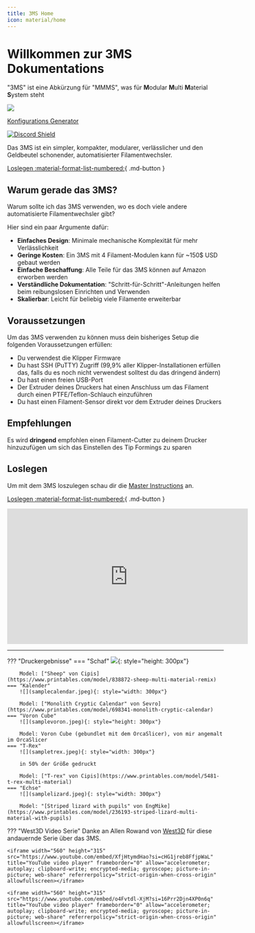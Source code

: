 ```yaml
---
title: 3MS Home
icon: material/home
---
```


# Willkommen zur 3MS Dokumentations

"3MS" ist eine Abkürzung für "MMMS", was für **M**odular **M**ulti **M**aterial **S**ystem steht

[![](https://media.printables.com/media/prints/1108644/images/9216280_de984a65-3c50-48c9-8b65-210f846f8b18_b5b7545c-3eb9-4bc8-a6c5-dec8cb7aa465/thumbs/inside/1600x1200/png/screenshot-2025-03-14-at-72728-am.webp)](https://www.printables.com/model/1108644-beta-3home-3ms-hybrid-official-modular-enclosure)

[Konfigurations Generator](https://forked-lined-hour.anvil.app/)

[![Discord Shield](https://discord.com/api/guilds/1307104511663411210/widget.png?style=banner2)](https://discord.gg/ekqxDhdGCg)

Das 3MS ist ein simpler, kompakter, modularer, verlässlicher und den Geldbeutel schonender, automatisierter Filamentwechsler.

[Loslegen :material-format-list-numbered:](instructions.de.md){ .md-button }

## Warum gerade das 3MS?

Warum sollte ich das 3MS verwenden, wo es doch viele andere automatisierte Filamentwechsler gibt?

Hier sind ein paar Argumente dafür:

- **Einfaches Design**: Minimale mechanische Komplexität für mehr Verlässlichkeit
- **Geringe Kosten**: Ein 3MS mit 4 Filament-Modulen kann für ~150$ USD gebaut werden
- **Einfache Beschaffung**: Alle Teile für das 3MS können auf Amazon erworben werden
- **Verständliche Dokumentation**: "Schritt-für-Schritt"-Anleitungen helfen beim reibungslosen Einrichten und Verwenden
- **Skalierbar**: Leicht für beliebig viele Filamente erweiterbar

## Voraussetzungen

Um das 3MS verwenden zu können muss dein bisheriges Setup die folgenden Voraussetzungen erfüllen:

- Du verwendest die Klipper Firmware
- Du hast SSH (PuTTY) Zugriff (99,9% aller Klipper-Installationen erfüllen das, falls du es noch nicht verwendest solltest du das dringend ändern)
- Du hast einen freien USB-Port
- Der Extruder deines Druckers hat einen Anschluss um das Filament durch einen PTFE/Teflon-Schlauch einzuführen
- Du hast einen Filament-Sensor direkt vor dem Extruder deines Druckers

## Empfehlungen

Es wird **dringend** empfohlen einen Filament-Cutter zu deinem Drucker hinzuzufügen um sich das Einstellen des Tip Formings zu sparen

## Loslegen

Um mit dem 3MS loszulegen schau dir die [Master Instructions](instructions.de.md) an.

[Loslegen :material-format-list-numbered:](instructions.de.md){ .md-button }

<iframe width="560" height="315"  src="https://www.youtube.com/embed/p-0RshsVmOk?si=rx554jrZFm6iZ0TR" title="YouTube video player" frameborder="0" allow="accelerometer; autoplay; clipboard-write; encrypted-media; gyroscope; picture-in-picture; web-share" referrerpolicy="strict-origin-when-cross-origin" allowfullscreen></iframe>

---

??? "Druckergebnisse"
    === "Schaf" 
        ![](samplesheep.jpeg){: style="height: 300px"}

        Model: ["Sheep" von Cipis](https://www.printables.com/model/838872-sheep-multi-material-remix)
    === "Kalender"
        ![](samplecalendar.jpeg){: style="width: 300px"}

        Model: ["Monolith Cryptic Calendar" von Sevro](https://www.printables.com/model/698341-monolith-cryptic-calendar)
    === "Voron Cube"
        ![](samplevoron.jpeg){: style="height: 300px"}

        Model: Voron Cube (gebundlet mit dem OrcaSlicer), von mir angemalt im OrcaSlicer
    === "T-Rex"
        ![](sampletrex.jpeg){: style="width: 300px"}

        in 50% der Größe gedruckt

        Model: ["T-rex" von Cipis](https://www.printables.com/model/5481-t-rex-multi-material)
    === "Echse"
        ![](samplelizard.jpeg){: style="width: 300px"}

        Model: "[Striped lizard with pupils" von EngMike](https://www.printables.com/model/236193-striped-lizard-multi-material-with-pupils)

??? "West3D Video Serie"
    Danke an Allen Rowand von [West3D](https://west3d.com/) für diese andauernde Serie über das 3MS.
    
    <iframe width="560" height="315" src="https://www.youtube.com/embed/XfjHtymdHao?si=cHG1jreb8FfjpWaL" title="YouTube video player" frameborder="0" allow="accelerometer; autoplay; clipboard-write; encrypted-media; gyroscope; picture-in-picture; web-share" referrerpolicy="strict-origin-when-cross-origin" allowfullscreen></iframe>

    <iframe width="560" height="315" src="https://www.youtube.com/embed/o4Fvtdl-XjM?si=16Prr2Djn4XP0n6q" title="YouTube video player" frameborder="0" allow="accelerometer; autoplay; clipboard-write; encrypted-media; gyroscope; picture-in-picture; web-share" referrerpolicy="strict-origin-when-cross-origin" allowfullscreen></iframe>
